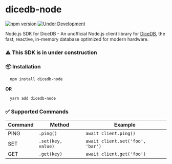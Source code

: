 # dicedb-node

[![npm version](https://badge.fury.io/js/dicedb-node.svg)](https://badge.fury.io/js/dicedb-node)
[![Under Development](https://img.shields.io/badge/status-beta-orange)](https://github.com/jaiminpatel345/dicedb-node)

Node.js SDK for DiceDB - An unofficial Node.js client library for [DiceDB](https://github.com/dicedb/dice), the fast,
reactive, in-memory database optimized for modern hardware.

### ⚠️ This SDK is in under construction

### 📦 Installation

```bash
  npm install dicedb-node
```

**OR**

```bash
  yarn add dicedb-node
```

### ✅ Supported Commands

| Command | Method             | Example                          |
|---------|--------------------|----------------------------------|
| PING    | `.ping() `         | `await client.ping() `           |
| SET     | `.set(key, value)` | `await client.set('foo', 'bar')` |
| GET     | `.get(key)`        | `await client.get('foo')`        |

